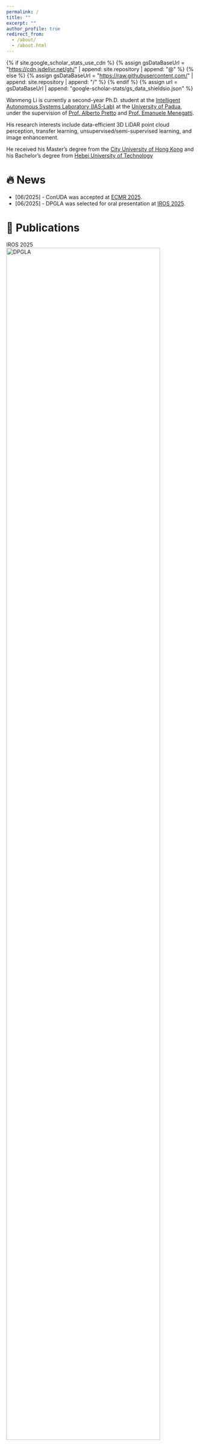 ```yaml
---
permalink: /
title: ""
excerpt: ""
author_profile: true
redirect_from: 
  - /about/
  - /about.html
---
```


{% if site.google_scholar_stats_use_cdn %}
{% assign gsDataBaseUrl = "https://cdn.jsdelivr.net/gh/" | append: site.repository | append: "@" %}
{% else %}
{% assign gsDataBaseUrl = "https://raw.githubusercontent.com/" | append: site.repository | append: "/" %}
{% endif %}
{% assign url = gsDataBaseUrl | append: "google-scholar-stats/gs_data_shieldsio.json" %}

<span class='anchor' id='about-me'></span>

Wanmeng Li is currently a second-year Ph.D. student at the [Intelligent Autonomous Systems Laboratory (IAS-Lab)](https://robotics.dei.unipd.it/) at the [University of Padua](https://www.unipd.it/), under the supervision of [Prof. Alberto Pretto](https://albertopretto.altervista.org/) and [Prof. Emanuele Menegatti](https://www.dei.unipd.it/~emg/).

His research interests include data-efficient 3D LiDAR point cloud perception, transfer learning, unsupervised/semi-supervised learning, and image enhancement.

He received his Master’s degree from the [City University of Hong Kong](https://www.cityu.edu.hk/) and his Bachelor’s degree from [Hebei University of Technology](https://eweb.hebut.edu.cn/)


# 🔥 News
- [06/2025] - ConUDA was accepted at [ECMR 2025](https://ecmr2025.dei.unipd.it/).
- [06/2025] - DPGLA was selected for oral presentation at [IROS 2025](https://www.iros25.org/).

# 📝 Publications 

<div class='paper-box'>
  <div class='paper-box-image'>
    <div>
      <div class="badge">IROS 2025</div>
      <img src='images/DPGLA.png' alt="DPGLA" width="90%">
    </div>
  </div>

  <div class='paper-box-text' markdown="1">
  **DPGLA: Bridging the Gap between Synthetic and Real Data for Unsupervised Domain Adaptation in 3D LiDAR Semantic Segmentation** [[Code]](https://github.com/lichonger2/DPGLA)  
  **Wanmeng Li**, Simone Mosco, Daniel Fusaro, Alberto Pretto  
  *IEEE/RSJ International Conference on Intelligent Robots and Systems (IROS), 2025*  
  <strong><span class='show_paper_citations' data='YOUR_SCHOLAR_ID_HERE'></span></strong>
  </div>
</div>



<div class='paper-box'>
  <div class='paper-box-image'>
    <div>
      <div class="badge">ECMR 2025</div>
      <img src='images/ECMR.png' alt="ConSamp" width="90%">
    </div>
  </div>

  <div class='paper-box-text' markdown="1">
  **ConUDA: Confidence-Guided Pseudo-Label Sampling for Unsupervised Domain Adaptation in 3D LiDAR Semantic Segmentation** [[Code]](https://github.com/lichonger2/ConUDA)  
  **Wanmeng Li**, Simone Mosco, Daniel Fusaro, Alberto Pretto  
  *European Conference on Mobile Robots (ECMR), 2025*  
  <strong><span class='show_paper_citations' data='YOUR_SCHOLAR_ID_HERE'></span></strong>
  </div>
</div>



<div class='paper-box'>
  <div class='paper-box-image'>
    <div>
      <div class="badge">SIMPAR 2025</div>
      <img src='images/simpar.png' alt="UnderwaterPlaceRecognition" width="90%">
    </div>
  </div>

  <div class='paper-box-text' markdown="1">
  **Real-time Underwater Place Recognition in Synthetic and Real Environments using Multibeam Sonar and Learning-based Descriptors**  
  Daniel Fusaro, Simone Mosco, **Wanmeng Li**, Alberto Pretto  
  *IEEE International Conference on Simulation, Modeling, and Programming for Autonomous Robots (SIMPAR), 2025*  
  <strong><span class='show_paper_citations' data='YOUR_SCHOLAR_ID_HERE'></span></strong>
  </div>
</div>



<div class='paper-box'>
  <div class='paper-box-image'>
    <div>
      <div class="badge">CIS-RAM 2024</div>
      <img src='images/CIS_RAM.png' alt="UnderwaterPlaceRecognition" width="90%">
    </div>
  </div>

  <div class='paper-box-text' markdown="1">
  **P-SVM2: Enhancing LiDAR-based Traversability Analysis with Augmented Point Cloud Descriptor for Autonomous Mobile Systems** [[Code]](https://github.com/lichonger2/P-SVM2_TraversabilityAnalysis)  
  **Wanmeng Li**, Daniel Fusaro, Emilio Olivastri, Alberto Pretto  
  *IEEE International Conference on Cybernetics and Intelligent Systems (CIS) and IEEE International Conference on Robotics, Automation and Mechatronics (RAM), 2025*  
  <strong><span class='show_paper_citations' data='YOUR_SCHOLAR_ID_HERE'></span></strong>
  </div>
</div>


<div class='paper-box'>
  <div class='paper-box-image'>
    <div>
      <div class="badge">ICRA 2024</div>
      <img src='images/ICRA2024.png' alt="SonarAUVPositioning" width="90%">
    </div>
  </div>

  <div class='paper-box-text' markdown="1">
  **A Sonar-based AUV Positioning System for Underwater Environments with Low Infrastructure Density**  
  Emilio Olivastri, Daniel Fusaro, **Wanmeng Li**, Simone Mosco, Alberto Pretto  
  *IEEE International Conference on Robotics and Automation (ICRA) Workshop, 2024*  
  <strong><span class='show_paper_citations' data='YOUR_SCHOLAR_ID_HERE'></span></strong>
  </div>
</div>

<div class='paper-box'>
  <div class='paper-box-image'>
    <div>
      <div class="badge">ICVS 2023</div>
      <img src='images/ICVS2023.png' alt="SonarDescriptorGeneralization" width="90%">
    </div>
  </div>

  <div class='paper-box-text' markdown="1">
  **Improving Generalization of Synthetically Trained Sonar Image Descriptors for Underwater Place Recognition** [[Code]](https://github.com/ivano-donadi/sdpr)  
  Ivano Donadi, Emilio Olivastri, Daniel Fusaro, **Wanmeng Li**, Daniele Evangelista, Alberto Pretto  
  *International Conference on Computer Vision Systems (ICVS), 2023*  
  <strong><span class='show_paper_citations' data='YOUR_SCHOLAR_ID_HERE'></span></strong>
  </div>
</div>


<div class='paper-box'>
  <div class='paper-box-image'>
    <div>
      <div class="badge">ICWAPR 2023</div>
      <img src='images/ICWAPR.png' alt="LowLightEnhancement" width="90%">
    </div>
  </div>

  <div class='paper-box-text' markdown="1">
  **Unsupervised Low-Light Image Enhancement Based on Deep Lightness and Grey Pixel Estimation**  
  Houwang Zhang, **Wanmeng Li**, Leanne Lai-Hang Chan  
  *International Conference on Wavelet Analysis and Pattern Recognition (ICWAPR), 2023*  
  <strong><span class='show_paper_citations' data='YOUR_SCHOLAR_ID_HERE'></span></strong>
  </div>
</div>



# 🎖 Honors and Awards
- *2020.12* Graduated with Distinction from the City University of Hong Kong.
- *Always* A nice person.

# 📖 Educations
- *2023.10 – now*, Ph.D. student in Information Engineering, University of Padua, Italy  
- *2019.09 – 2020.12*, M.Sc. in Multimedia Information Technology, City University of Hong Kong, Hong Kong, China  
- *2015.09 – 2019.06*, B.Eng. in Communication Engineering, Hebei University of Technology, Tianjin, China

# 💻 Working Experience
- *2023.03 – 2023.09*, Research Fellow, University of Padua, Italy  
- *2022.02 – 2023.02*, Research Assistant, City University of Hong Kong, Hong Kong, China  
- *2020.12 – 2022.01*, Product Manager, Hangzhou Hikvision Digital Technology Co., Ltd., Hangzhou, China
- *2019.10 – 2019.12*, Video Development Engineer Intern, ZTE Corporation, Shenzhen, China

# 🚫 Failure Experience
- *2023*: One paper was rejected by the AAAI conference
- *2020*: Applied to over 30 companies before receiving an offer that met my expectations
- *2019*: Took the National Postgraduate Entrance Examination; did not get admitted to the first-choice university  
- *2016-2017*: Passed the CET-6 (College English Test – Band 6) on the third attempt during undergraduate studies  
- *2016-2017*: Passed the National Computer Rank Examination (NCRE) on the third attempt during undergraduate studies

